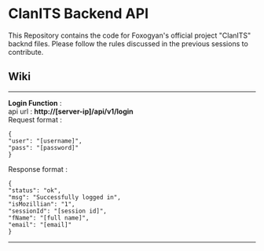 # ClanITS Backend API
This Repository contains the code for Foxogyan's official project "ClanITS" backnd files.
Please follow the rules discussed in the previous sessions to contribute.

Wiki
----

* * *

**Login Function** :  
api url : **http://\[server-ip\]/api/v1/login**  
Request format :

    {
    "user": "[username]",
    "pass": "[password]"
    } 

  
Response format :

    {
    "status": "ok",
    "msg": "Successfully logged in",
    "isMozillian": "1",
    "sessionId": "[session id]",
    "fName": "[full name]",
    "email": "[email]"
    }

* * *